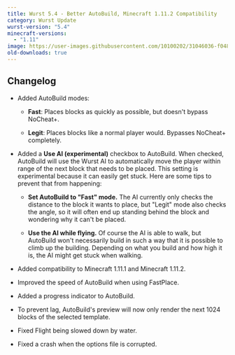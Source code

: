 ```yaml
---
title: Wurst 5.4 - Better AutoBuild, Minecraft 1.11.2 Compatibility
category: Wurst Update
wurst-version: "5.4"
minecraft-versions:
  - "1.11"
image: https://user-images.githubusercontent.com/10100202/31046036-f048848a-a5f1-11e7-85cf-c32bf9e57c7e.jpg
old-downloads: true
---
```

## Changelog

- Added AutoBuild modes:

  - **Fast**: Places blocks as quickly as possible, but doesn't bypass NoCheat+.

  - **Legit**: Places blocks like a normal player would. Bypasses NoCheat+ completely.

- Added a **Use AI (experimental)** checkbox to AutoBuild. When checked, AutoBuild will use the Wurst AI to automatically move the player within range of the next block that needs to be placed. This setting is experimental because it can easily get stuck. Here are some tips to prevent that from happening:

  - **Set AutoBuild to "Fast" mode.** The AI currently only checks the distance to the block it wants to place, but "Legit" mode also checks the angle, so it will often end up standing behind the block and wondering why it can't be placed.

  - **Use the AI while flying.** Of course the AI is able to walk, but AutoBuild won't necessarily build in such a way that it is possible to climb up the building. Depending on what you build and how high it is, the AI might get stuck when walking.

- Added compatibility to Minecraft 1.11.1 and Minecraft 1.11.2.

- Improved the speed of AutoBuild when using FastPlace.

- Added a progress indicator to AutoBuild.

- To prevent lag, AutoBuild's preview will now only render the next 1024 blocks of the selected template.

- Fixed Flight being slowed down by water.

- Fixed a crash when the options file is corrupted.
